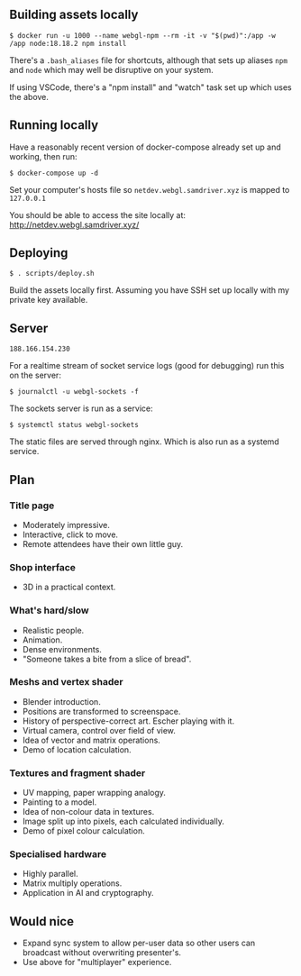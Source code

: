 
## Building assets locally
```
$ docker run -u 1000 --name webgl-npm --rm -it -v "$(pwd)":/app -w /app node:18.18.2 npm install
```
There's a `.bash_aliases` file for shortcuts, although that sets up aliases `npm` and `node` which may well be disruptive on your system.

If using VSCode, there's a "npm install" and "watch" task set up which uses the above.

## Running locally
Have a reasonably recent version of docker-compose already set up and working, then run:
```
$ docker-compose up -d
```
Set your computer's hosts file so `netdev.webgl.samdriver.xyz` is mapped to `127.0.0.1`

You should be able to access the site locally at: http://netdev.webgl.samdriver.xyz/

## Deploying
```
$ . scripts/deploy.sh
```
Build the assets locally first. Assuming you have SSH set up locally with my private key available.

## Server
`188.166.154.230`

For a realtime stream of socket service logs (good for debugging) run this on the server:
```
$ journalctl -u webgl-sockets -f
```

The sockets server is run as a service:
```
$ systemctl status webgl-sockets
```

The static files are served through nginx. Which is also run as a systemd service.

## Plan
### Title page
- Moderately impressive.
- Interactive, click to move.
- Remote attendees have their own little guy.

### Shop interface
- 3D in a practical context.

### What's hard/slow
- Realistic people.
- Animation.
- Dense environments.
- "Someone takes a bite from a slice of bread".

### Meshs and vertex shader
- Blender introduction.
- Positions are transformed to screenspace.
- History of perspective-correct art. Escher playing with it.
- Virtual camera, control over field of view.
- Idea of vector and matrix operations.
- Demo of location calculation.

### Textures and fragment shader
- UV mapping, paper wrapping analogy.
- Painting to a model.
- Idea of non-colour data in textures.
- Image split up into pixels, each calculated individually.
- Demo of pixel colour calculation.

### Specialised hardware
- Highly parallel.
- Matrix multiply operations.
- Application in AI and cryptography.

## Would nice
- Expand sync system to allow per-user data so other users can broadcast without overwriting presenter's.
- Use above for "multiplayer" experience.
